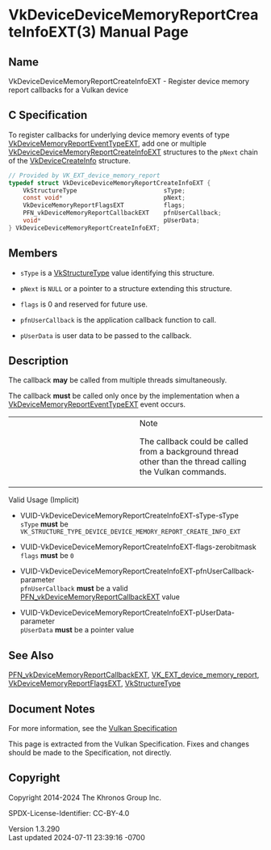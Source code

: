 # VkDeviceDeviceMemoryReportCreateInfoEXT(3) Manual Page

## Name

VkDeviceDeviceMemoryReportCreateInfoEXT - Register device memory report
callbacks for a Vulkan device



## <a href="#_c_specification" class="anchor"></a>C Specification

To register callbacks for underlying device memory events of type
[VkDeviceMemoryReportEventTypeEXT](https://registry.khronos.org/vulkan/specs/1.3-extensions/man/html/VkDeviceMemoryReportEventTypeEXT.html),
add one or multiple
[VkDeviceDeviceMemoryReportCreateInfoEXT](https://registry.khronos.org/vulkan/specs/1.3-extensions/man/html/VkDeviceDeviceMemoryReportCreateInfoEXT.html)
structures to the `pNext` chain of the
[VkDeviceCreateInfo](https://registry.khronos.org/vulkan/specs/1.3-extensions/man/html/VkDeviceCreateInfo.html) structure.

``` c
// Provided by VK_EXT_device_memory_report
typedef struct VkDeviceDeviceMemoryReportCreateInfoEXT {
    VkStructureType                        sType;
    const void*                            pNext;
    VkDeviceMemoryReportFlagsEXT           flags;
    PFN_vkDeviceMemoryReportCallbackEXT    pfnUserCallback;
    void*                                  pUserData;
} VkDeviceDeviceMemoryReportCreateInfoEXT;
```

## <a href="#_members" class="anchor"></a>Members

- `sType` is a [VkStructureType](https://registry.khronos.org/vulkan/specs/1.3-extensions/man/html/VkStructureType.html) value identifying
  this structure.

- `pNext` is `NULL` or a pointer to a structure extending this
  structure.

- `flags` is 0 and reserved for future use.

- `pfnUserCallback` is the application callback function to call.

- `pUserData` is user data to be passed to the callback.

## <a href="#_description" class="anchor"></a>Description

The callback **may** be called from multiple threads simultaneously.

The callback **must** be called only once by the implementation when a
[VkDeviceMemoryReportEventTypeEXT](https://registry.khronos.org/vulkan/specs/1.3-extensions/man/html/VkDeviceMemoryReportEventTypeEXT.html)
event occurs.

<table>
<colgroup>
<col style="width: 50%" />
<col style="width: 50%" />
</colgroup>
<tbody>
<tr>
<td class="icon"><em></em></td>
<td class="content">Note
<p>The callback could be called from a background thread other than the
thread calling the Vulkan commands.</p></td>
</tr>
</tbody>
</table>

Valid Usage (Implicit)

- <a href="#VUID-VkDeviceDeviceMemoryReportCreateInfoEXT-sType-sType"
  id="VUID-VkDeviceDeviceMemoryReportCreateInfoEXT-sType-sType"></a>
  VUID-VkDeviceDeviceMemoryReportCreateInfoEXT-sType-sType  
  `sType` **must** be
  `VK_STRUCTURE_TYPE_DEVICE_DEVICE_MEMORY_REPORT_CREATE_INFO_EXT`

- <a
  href="#VUID-VkDeviceDeviceMemoryReportCreateInfoEXT-flags-zerobitmask"
  id="VUID-VkDeviceDeviceMemoryReportCreateInfoEXT-flags-zerobitmask"></a>
  VUID-VkDeviceDeviceMemoryReportCreateInfoEXT-flags-zerobitmask  
  `flags` **must** be `0`

- <a
  href="#VUID-VkDeviceDeviceMemoryReportCreateInfoEXT-pfnUserCallback-parameter"
  id="VUID-VkDeviceDeviceMemoryReportCreateInfoEXT-pfnUserCallback-parameter"></a>
  VUID-VkDeviceDeviceMemoryReportCreateInfoEXT-pfnUserCallback-parameter  
  `pfnUserCallback` **must** be a valid
  [PFN_vkDeviceMemoryReportCallbackEXT](https://registry.khronos.org/vulkan/specs/1.3-extensions/man/html/PFN_vkDeviceMemoryReportCallbackEXT.html)
  value

- <a
  href="#VUID-VkDeviceDeviceMemoryReportCreateInfoEXT-pUserData-parameter"
  id="VUID-VkDeviceDeviceMemoryReportCreateInfoEXT-pUserData-parameter"></a>
  VUID-VkDeviceDeviceMemoryReportCreateInfoEXT-pUserData-parameter  
  `pUserData` **must** be a pointer value

## <a href="#_see_also" class="anchor"></a>See Also

[PFN_vkDeviceMemoryReportCallbackEXT](https://registry.khronos.org/vulkan/specs/1.3-extensions/man/html/PFN_vkDeviceMemoryReportCallbackEXT.html),
[VK_EXT_device_memory_report](https://registry.khronos.org/vulkan/specs/1.3-extensions/man/html/VK_EXT_device_memory_report.html),
[VkDeviceMemoryReportFlagsEXT](https://registry.khronos.org/vulkan/specs/1.3-extensions/man/html/VkDeviceMemoryReportFlagsEXT.html),
[VkStructureType](https://registry.khronos.org/vulkan/specs/1.3-extensions/man/html/VkStructureType.html)

## <a href="#_document_notes" class="anchor"></a>Document Notes

For more information, see the <a
href="https://registry.khronos.org/vulkan/specs/1.3-extensions/html/vkspec.html#VkDeviceDeviceMemoryReportCreateInfoEXT"
target="_blank" rel="noopener">Vulkan Specification</a>

This page is extracted from the Vulkan Specification. Fixes and changes
should be made to the Specification, not directly.

## <a href="#_copyright" class="anchor"></a>Copyright

Copyright 2014-2024 The Khronos Group Inc.

SPDX-License-Identifier: CC-BY-4.0

Version 1.3.290  
Last updated 2024-07-11 23:39:16 -0700
